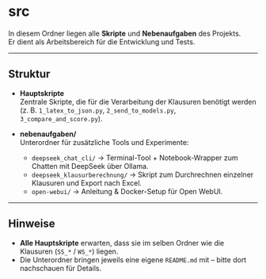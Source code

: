# src

In diesem Ordner liegen alle **Skripte** und **Nebenaufgaben** des Projekts.  
Er dient als Arbeitsbereich für die Entwicklung und Tests.

---

## Struktur

- **Hauptskripte**  
  Zentrale Skripte, die für die Verarbeitung der Klausuren benötigt werden  
  (z. B. `1_latex_to_json.py`, `2_send_to_models.py`, `3_compare_and_score.py`).

- **nebenaufgaben/**  
  Unterordner für zusätzliche Tools und Experimente:  
  - `deepseek_chat_cli/` → Terminal-Tool + Notebook-Wrapper zum Chatten mit DeepSeek über Ollama.  
  - `deepseek_klausurberechnung/` → Skript zum Durchrechnen einzelner Klausuren und Export nach Excel.  
  - `open-webui/` → Anleitung & Docker-Setup für Open WebUI.  

---

## Hinweise

- **Alle Hauptskripte** erwarten, dass sie im selben Ordner wie die Klausuren (`SS_*` / `WS_*`) liegen.  
- Die Unterordner bringen jeweils eine eigene `README.md` mit – bitte dort nachschauen für Details.  
